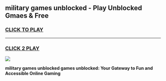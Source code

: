 
## military games unblocked - Play Unblocked Gmaes & Free
<h3>
<a href="https://premium.freeplayer.one?title=military_games_unblocked&ref=20F">CLICK TO PLAY</a></h3>
<hr>

<h3>
<a href="https://premium.freeplayer.one?title=military_games_unblocked&ref=20F">CLICK 2 PLAY</a>
  
</h3>

<a href="https://premium.freeplayer.one?title=military_games_unblocked&ref=20F/"><img src="https://clearcache.store/games.png"></a>


**military games unblocked games unblocked: Your Gateway to Fun and Accessible Online Gaming**

